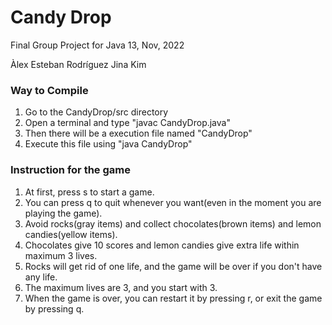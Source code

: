 # Candy Drop

Final Group Project for Java
13, Nov, 2022

Àlex Esteban Rodríguez
Jina Kim

### Way to Compile

1. Go to the CandyDrop/src directory
2. Open a terminal and type "javac CandyDrop.java"
3. Then there will be a execution file named "CandyDrop"
4. Execute this file using "java CandyDrop"

### Instruction for the game

1. At first, press s to start a game.
2. You can press q to quit whenever you want(even in the moment you are playing the game).
3. Avoid rocks(gray items) and collect chocolates(brown items) and lemon candies(yellow items).
4. Chocolates give 10 scores and lemon candies give extra life within maximum 3 lives.
5. Rocks will get rid of one life, and the game will be over if you don't have any life.
6. The maximum lives are 3, and you start with 3.
7. When the game is over, you can restart it by pressing r, or exit the game by pressing q.
